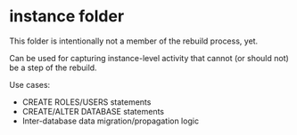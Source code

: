 # instance folder

This folder is intentionally not a member of the rebuild process, yet.

Can be used for capturing instance-level activity that cannot (or should not) be a step of the rebuild.

Use cases:

* CREATE ROLES/USERS statements
* CREATE/ALTER DATABASE statements
* Inter-database data migration/propagation logic